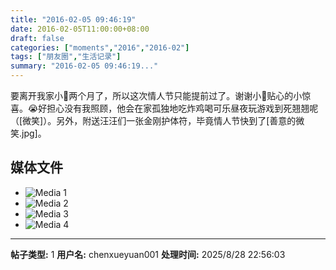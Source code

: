 ```yaml
---
title: "2016-02-05 09:46:19"
date: 2016-02-05T11:00:00+08:00
draft: false
categories: ["moments","2016","2016-02"]
tags: ["朋友圈","生活记录"]
summary: "2016-02-05 09:46:19..."
---
```


要离开我家小🐨两个月了，所以这次情人节只能提前过了。谢谢小🐨贴心的小惊喜。😭好担心没有我照顾，他会在家孤独地吃炸鸡喝可乐昼夜玩游戏到死翘翘呢（[微笑]）。另外，附送汪汪们一张金刚护体符，毕竟情人节快到了[善意的微笑.jpg]。

## 媒体文件

- ![Media 1](/Moments/photos/2016-02-05/201602050946190.jpg)
- ![Media 2](/Moments/photos/2016-02-05/201602050946191.jpg)
- ![Media 3](/Moments/photos/2016-02-05/201602050946192.jpg)
- ![Media 4](/Moments/photos/2016-02-05/201602050946193.jpg)

---

**帖子类型:** 1
**用户名:** chenxueyuan001
**处理时间:** 2025/8/28 22:56:03